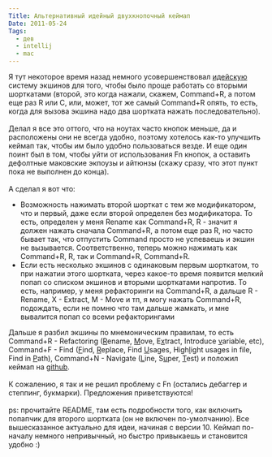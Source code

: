 ```yaml
---
Title: Альтернативный идейный двухкнопочный кеймап
Date: 2011-05-24
Tags: 
  - дев
  - intellij
  - mac
---
```


<div class="text">Я тут некоторое время назад немного усовершенствовал <a href="http://www.jetbrains.com/idea">идейскую</a> систему экшинов для того, чтобы было проще работать со вторыми шорткатами (второй, это когда нажали, скажем, Command+R, а потом еще раз R или C, или, может, тот же самый Command+R опять, то есть, когда для вызова экшина надо два шортката нажать последовательно).<br /><br />
Делал я все это оттого, что на ноутах часто кнопок меньше, да и расположены они не всегда удобно, поэтому хотелось как-то улучшить кеймап так, чтобы им было удобно пользоваться везде. И еще один поинт был в том, чтобы уйти от использования Fn кнопок, а оставить дефолтные маковские экпоузы и айтюнзы (скажу сразу, что этот пункт пока не выполнен до конца).<br /><br />
А сделал я вот что:<br />
<ul>
<li>Возможность нажимать второй шорткат с тем же модификатором, что и первый, даже если второй определен без модификатора. То есть, определен у меня Rename как Command+R, R - значит я должен нажать сначала Command+R, а потом еще раз R, но часто бывает так, что отпустить Command просто не успеваешь и экшин не вызывается. Соответственно, теперь можно нажимать как Command+R, R, так и Command+R, Command+R.</li>
<li>Если есть несколько экшинов с одинаковым первым шорткатом, то при нажатии этого шортката, через какое-то время появится мелкий попап со списком экшинов и вторыми шорткатами напротив. То есть, например, у меня рефакторинги на Command+R, а дальше R - Rename, X - Extract, M - Move и тп, я могу нажать Command+R, подождать, если не помню что там дальше жамкать, и мне вывалится попап со всеми рефакторингами</li>
</ul>
Дальше я разбил экшины по мнемоническим правилам, то есть Command+R - Refactoring (<u>R</u>ename, <u>M</u>ove, E<u>x</u>tract, Introduce <u>v</u>ariable, etc), Command+F - Find (<u>F</u>ind, <u>R</u>eplace, Find <u>U</u>sages, High<u>l</u>ight usages in file, Find in <u>P</u>ath), Command+N - Navigate (<u>L</u>ine,  S<u>u</u>per, <u>T</u>est) и положил кеймап на <a href="https://github.com/spLeaner/idea-macbook-keymap">github</a>.<br /><br />
К сожалению, я так и не решил проблему с Fn (остались дебаггер и степпинг, букмарки). Предложения приветствуются!<br /><br />
ps: прочитайте README, там есть подробности того, как включить попапчик для второго шортката (он не включен по-умолчанию). Все вышесказанное актуально для идеи, начиная с версии 10. Кеймап по-началу немного непривычный, но быстро привыкаешь и становится удобно :)</div>